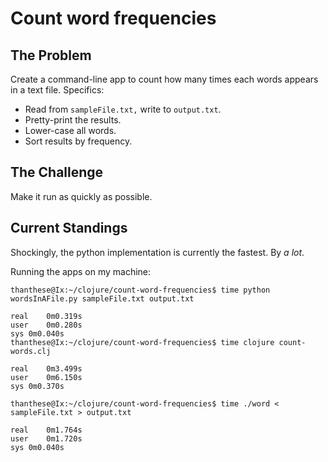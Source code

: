 # Count word frequencies

## The Problem

Create a command-line app to count how many times each words appears in a text file.  Specifics:

- Read from `sampleFile.txt,` write to `output.txt`.
- Pretty-print the results.
- Lower-case all words.
- Sort results by frequency.

## The Challenge

Make it run as quickly as possible.

## Current Standings

Shockingly, the python implementation is currently the fastest.  By *a lot*.

Running the apps on my machine:

    thanthese@Ix:~/clojure/count-word-frequencies$ time python wordsInAFile.py sampleFile.txt output.txt

    real	0m0.319s
    user	0m0.280s
    sys	0m0.040s
    thanthese@Ix:~/clojure/count-word-frequencies$ time clojure count-words.clj

    real	0m3.499s
    user	0m6.150s
    sys	0m0.370s

    thanthese@Ix:~/clojure/count-word-frequencies$ time ./word < sampleFile.txt > output.txt

    real	0m1.764s
    user	0m1.720s
    sys	0m0.040s

